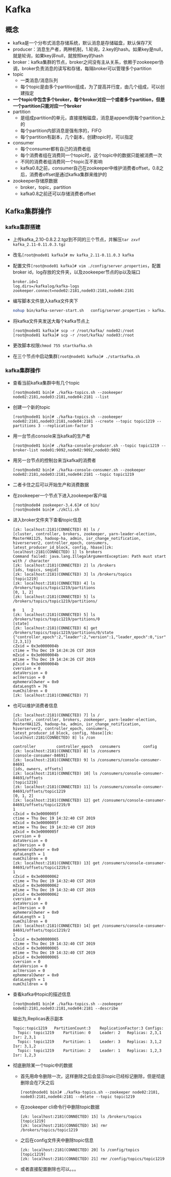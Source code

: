 # Kafka

## 概念

* kafka是一个分布式消息存储系统，默认消息是存储磁盘，默认保存7天
* producer：消息生产者，两种机制，1.轮询，2.key的hash。如果key是null，就是轮询，如果key非null，就按照key的hash
* broker：kafka集群的节点，broker之间没有主从关系，依赖于zookeeper协调，broker负责消息的读写和存储，每隔broker可以管理多个partition
* topic
  * 一类消息/消息队列
  * 每个topic是由多个partition组成，为了提高并行度，由几个组成，可以创建指定
* **一个topic中包含多个broker，每个broker对应一个或者多个partition，但是一个partition只能对应一个broker**
* partition
  * 是组成partition的单元，直接接触磁盘，消息是append到每个partition上的
  * 每个partition内部消息是强有序的，FIFO
  * 每个partition有副本，几个副本，创建topic时，可以指定
* consumer
  * 每个consumer都有自己的消费者组
  * 每个消费者组在消费同一个topic时，这个topic中的数据只能被消费一次
  * 不同的消费者组消费同一个topic互不影响
  * kafka0.8之前，consumer自己在zookeeper中维护消费者offset，0.8之后，消费者offset是通过kafka集群来维护的
* zookeeper存储原数据
  * broker，topic，partition
  * kafka0.8之前还可以存储消费者offset

## Kafka集群操作

### kafka集群搭建

* 上传kafka_2.10-0.8.2.2.tgz到不同的三个节点，并解压`tar zxvf kafka_2.11-0.11.0.3.tgz`

* 改名`[root@node01 kafka]# mv kafka_2.11-0.11.0.3 kafka`

* 配置文件`[root@node01 kafka]# vim ./config/server.properties`，配置broker id，log存放的文件夹，以及zookeeper节点的ip以及端口

  ```
  broker.id=1
  log.dirs=/kafkalog/kafka-logs
  zookeeper.connect=node02:2181,node03:2181,node04:2181
  ```

* 编写脚本文件放入kafka文件夹下

  ```sh
  nohup bin/kafka-server-start.sh   config/server.properties > kafka.log 2>&1 &
  ```

* 将kafka文件夹发送大每个kafka节点上

  ```
  [root@node01 kafka]# scp -r /root/kafka/ node02:/root
  [root@node01 kafka]# scp -r /root/kafka/ node03:/root
  ```

* 更改脚本权限`chmod 755 startkafka.sh`

* 在三个节点中启动集群`[root@node01 kafka]# ./startkafka.sh `

### kafka集群操作

* 查看当前kafka集群中有几个topic

  ```
  [root@node01 bin]# ./kafka-topics.sh --zookeeper node02:2181,node03:2181,node04:2181 --list
  ```

* 创建一个新的topic

  ```
  [root@node01 bin]# ./kafka-topics.sh --zookeeper node02:2181,node03:2181,node04:2181 --create --topic topic1219 --partitions 3 --replication-factor 3
  ```

* 用一台节点console来当kafka的生产者

  ```
  [root@node01 bin]# ./kafka-console-producer.sh --topic topic1219 --broker-list node01:9092,node02:9092,node03:9092
  ```

* 用另一台节点的控制台来当kafka的消费者

  ```
  [root@node02 bin]# ./kafka-console-consumer.sh --zookeeper node02:2181,node03:2181,node04:2181 --topic topic1219
  ```

* 二者卡住之后可以开始生产和消费数据

* 在zookeeper一个节点下进入zookeeper客户端

  ```
  [root@node04 zookeeper-3.4.6]# cd bin/
  [root@node04 bin]# ./zkCli.sh
  ```

* 进入broker文件夹下查看topic信息

  ```
  [zk: localhost:2181(CONNECTED) 0] ls /
  [cluster, controller, brokers, zookeeper, yarn-leader-election, MasterHA1125, hadoop-ha, admin, isr_change_notification, hiverserver2, controller_epoch, consumers, 
  latest_producer_id_block, config, hbase][zk: localhost:2181(CONNECTED) 1] ls brokers
  Command failed: java.lang.IllegalArgumentException: Path must start with / character
  [zk: localhost:2181(CONNECTED) 2] ls /brokers
  [ids, topics, seqid]
  [zk: localhost:2181(CONNECTED) 3] ls /brokers/topics
  [topic1219]
  [zk: localhost:2181(CONNECTED) 4] ls /brokers/topics/topic1219/partitions
  [0, 1, 2]
  [zk: localhost:2181(CONNECTED) 5] ls /brokers/topics/topic1219/partitions/
  
  0   1   2
  [zk: localhost:2181(CONNECTED) 5] ls /brokers/topics/topic1219/partitions/0
  [state]
  [zk: localhost:2181(CONNECTED) 6] get /brokers/topics/topic1219/partitions/0/state
  {"controller_epoch":2,"leader":2,"version":1,"leader_epoch":0,"isr":[2,3,1]}
  cZxid = 0x3e0000004b
  ctime = Thu Dec 19 14:24:26 CST 2019
  mZxid = 0x3e0000004b
  mtime = Thu Dec 19 14:24:26 CST 2019
  pZxid = 0x3e0000004b
  cversion = 0
  dataVersion = 0
  aclVersion = 0
  ephemeralOwner = 0x0
  dataLength = 76
  numChildren = 0
  [zk: localhost:2181(CONNECTED) 7] 
  ```

* 也可以维护消费者信息

  ```
  [zk: localhost:2181(CONNECTED) 7] ls /
  [cluster, controller, brokers, zookeeper, yarn-leader-election, MasterHA1125, hadoop-ha, admin, isr_change_notification, hiverserver2, controller_epoch, consumers, 
  latest_producer_id_block, config, hbase][zk: localhost:2181(CONNECTED) 8] ls /con
  
  controller         controller_epoch   consumers          config
  [zk: localhost:2181(CONNECTED) 8] ls /consumers
  [console-consumer-84691]
  [zk: localhost:2181(CONNECTED) 9] ls /consumers/console-consumer-84691
  [ids, owners, offsets]
  [zk: localhost:2181(CONNECTED) 10] ls /consumers/console-consumer-84691/offsets
  [topic1219]
  [zk: localhost:2181(CONNECTED) 11] ls /consumers/console-consumer-84691/offsets/topic1219
  [0, 1, 2]
  [zk: localhost:2181(CONNECTED) 12] get /consumers/console-consumer-84691/offsets/topic1219/0
  1
  cZxid = 0x3e0000005f
  ctime = Thu Dec 19 14:32:40 CST 2019
  mZxid = 0x3e0000005f
  mtime = Thu Dec 19 14:32:40 CST 2019
  pZxid = 0x3e0000005f
  cversion = 0
  dataVersion = 0
  aclVersion = 0
  ephemeralOwner = 0x0
  dataLength = 1
  numChildren = 0
  [zk: localhost:2181(CONNECTED) 13] get /consumers/console-consumer-84691/offsets/topic1219/1
  1
  cZxid = 0x3e00000062
  ctime = Thu Dec 19 14:32:40 CST 2019
  mZxid = 0x3e00000062
  mtime = Thu Dec 19 14:32:40 CST 2019
  pZxid = 0x3e00000062
  cversion = 0
  dataVersion = 0
  aclVersion = 0
  ephemeralOwner = 0x0
  dataLength = 1
  numChildren = 0
  [zk: localhost:2181(CONNECTED) 14] get /consumers/console-consumer-84691/offsets/topic1219/2
  1
  cZxid = 0x3e00000065
  ctime = Thu Dec 19 14:32:40 CST 2019
  mZxid = 0x3e00000065
  mtime = Thu Dec 19 14:32:40 CST 2019
  pZxid = 0x3e00000065
  cversion = 0
  dataVersion = 0
  aclVersion = 0
  ephemeralOwner = 0x0
  dataLength = 1
  numChildren = 0
  ```

* 查看kafka中topic的描述信息

  ```
  [root@node01 bin]# ./kafka-topics.sh --zookeeper node02:2181,node03:2181,node04:2181 --describe
  ```

  输出为,Replicas表示副本

  ```
  Topic:topic1219	PartitionCount:3	ReplicationFactor:3	Configs:
  	Topic: topic1219	Partition: 0	Leader: 2	Replicas: 2,3,1	Isr: 2,3,1
  	Topic: topic1219	Partition: 1	Leader: 3	Replicas: 3,1,2	Isr: 3,1,2
  	Topic: topic1219	Partition: 2	Leader: 1	Replicas: 1,2,3	Isr: 1,2,3
  ```

* 彻底删除某一个topic中的数据

  * 首先用命令删除一次，这样删除之后会显示topic已经标记删除，但是彻底删除会在7天之后

    ```
    [root@node01 bin]# ./kafka-topics.sh --zookeeper node02:2181, node03:2181,node04:2181 --delete --topic topic1219
    ```

  * 在zookeeper cli命令行中删除topic数据

    ```
    [zk: localhost:2181(CONNECTED) 15] ls /brokers/topics  
    [topic1219]
    [zk: localhost:2181(CONNECTED) 16] rmr /brokers/topics/topic1219
    ```
    
  * 之后在config文件夹中删除topic信息
  
    ```
    [zk: localhost:2181(CONNECTED) 20] ls /config/topics
    [topic1219]
    [zk: localhost:2181(CONNECTED) 21] rmr /config/topics/topic1219
    ```
  
  * 或者直接配置删除也可以。。。



​    

​    